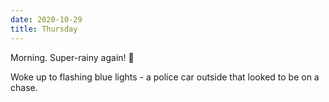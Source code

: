 ```yaml
---
date: 2020-10-29
title: Thursday
---
```


Morning. Super-rainy again! 🙈

Woke up to flashing blue lights - a police car outside that looked to be on a chase.

